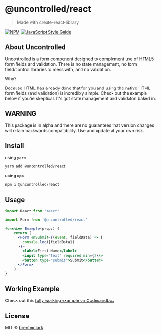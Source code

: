 # @uncontrolled/react

> Made with create-react-library

[![NPM](https://img.shields.io/npm/v/@uncontrolled/react.svg)](https://www.npmjs.com/package/@uncontrolled/react) [![JavaScript Style Guide](https://img.shields.io/badge/code_style-standard-brightgreen.svg)](https://standardjs.com)

## About Uncontrolled

Uncontrolled is a form component designed to complement use of HTML5 form fields and validation.  There is no state management, no form field/control libraries to mess with, and no validation.  

Why?

Because HTML has already done that for you and using the native HTML form fields (and validation) is incredibly simple.  Check out the example below if you're skeptical.  It's got state management and validaton baked in.

## WARNING

This package is in alpha and there are no guarantees that version changes will retain backwards compatability. Use and update at your own risk.

## Install

using `yarn`

```bash
yarn add @uncontrolled/react
```

using `npm`

```bash
npm i @uncontrolled/react
```

## Usage

```jsx
import React from 'react'

import Form from '@uncontrolled/react'

function Example(props) {
    return (
      <Form onSubmit={(event, fieldData) => {
        console.log({fieldData})
      }}>
        <label>First Name</label>
        <input type="text" required min={2}/>
        <button type="submit">Submit</button>
      </Form>
    )
}
```

## Working Example

Check out this [fully working example on Codesandbox](https://codesandbox.io/s/basic-contact-form-with-serialization-cq7fx?file=/src/index.js)

## License

MIT © [brentmclark](https://github.com/brentmclark)
